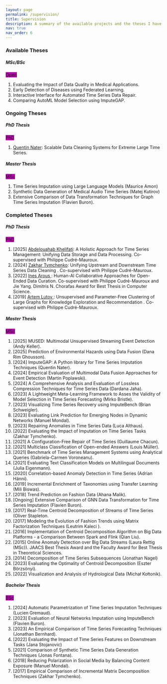 ```yaml
---
layout: page
permalink: /supervision/
title: Supervision
description: A summary of the available projects and the theses I have supervised or co-supervised.
nav: true
nav_order: 6
---
```



<h3 class="mt-4">Available Theses</h3>

<div class="card mt-3">
  <div class="p-3">
    <div class="row">
      <div class="col-sm-10">
        <h5 class="font-weight-bold">MSc/BSc</h5>
      </div>
      <div class="col-sm-2 text-left text-sm-right">
        <span class="badge font-weight-bold text-uppercase align-middle" style="background-color: #b509ac">
            Open
        </span>
      </div>
    </div>
    <ol class="card-text font-weight-light list-group list-group-flush">
      <li class="list-group-item">Evaluating the Impact of Data Quality in Medical Applications.</li>
      <li class="list-group-item">Early Detection of Diseases using Federated Learning.</li>
      <li class="list-group-item">Interactive Interface for Automated Time Series Data Repair.</li>
      <li class="list-group-item">Comparing AutoML Model Selection using ImputeGAP.</li>
    </ol>
  </div>
</div>


<h3 class="mt-4">Ongoing Theses</h3>

<div class="card mt-3">
  <div class="p-3">
    <div class="row">
      <div class="col-sm-10">
        <h5 class="font-weight-bold">PhD Thesis</h5>
      </div>
      <div class="col-sm-2 text-left text-sm-right">
        <span class="badge font-weight-bold text-uppercase align-middle" style="background-color: #b509ac">
            PhD
        </span>
      </div>
    </div>
    <ol class="card-text font-weight-light list-group list-group-flush">
      <li class="list-group-item"><a href="https://exascale.info/members/quentin-nater/">Quentin Nater</a>: Scalable Data Cleaning Systems for Extreme Large Time Series.</li>
    </ol>
  </div>
</div>

<div class="card mt-3">
  <div class="p-3">
    <div class="row">
      <div class="col-sm-10">
        <h5 class="font-weight-bold">Master Thesis</h5>
      </div>
      <div class="col-sm-2 text-left text-sm-right">
        <span class="badge font-weight-bold text-uppercase align-middle" style="background-color: #b509ac">
            MSc
        </span>
      </div>
    </div>
    <ol class="card-text font-weight-light list-group list-group-flush">
      <li class="list-group-item"> Time Series Imputation using Large Language Models (Maurice Amon)</li>
      <li class="list-group-item"> Synthetic Data Generation of Medical Audio Time Series (Matej Kutirov)</li>
      <li class="list-group-item"> Extensive Comparison of Data Transformation Techniques for Graph Time Series Imputation (Flavien Buron).</li>
    </ol>
  </div>
</div>



<h3 class="mt-4">Completed Theses</h3>

<div class="card mt-3">
  <div class="p-3">
    <div class="row">
      <div class="col-sm-10">
        <h5 class="font-weight-bold">PhD Thesis</h5>
      </div>
      <div class="col-sm-2 text-left text-sm-right">
        <span class="badge font-weight-bold text-uppercase align-middle" style="background-color: #b509ac">
            PhD
        </span>
      </div>
    </div>
    <ol class="card-text font-weight-light list-group list-group-flush">
      <li class="list-group-item">[2025] <a href="https://exascale.info/members/abdelouahab-khelifati/">Abdelouahab Khelifati</a>: A Holistic Approach for Time Series Management: Unifying Data Storage and Data Processing. Co-supervised with Philippe Cudré-Mauroux.</li>
      <li class="list-group-item">[2024] <a href="https://exascale.info/members/zakhar-tymchenko/">Zakhar Tymchenko</a>: Unifying Upstream and Downstream Time Series Data Cleaning . Co-supervised with Philippe Cudré-Mauroux.</li>
      <li class="list-group-item">[2022] <a href="https://inesarous.github.io"> Ines Arous </a>: Human-AI Collaborative Approaches for Open-Ended Data Curation. Co-supervised with Philippe Cudré-Mauroux and Jie Yang. Dimitris N. Chorafas Award for Best Thesis in Computer Science.</li>
      <li class="list-group-item">[2019] <a href="https://exascale.info/members/artem-lutov">Artem Lutov </a>: Unsupervised and Parameter-Free Clustering of Large Graphs for Knowledge Exploration and Recommendation . Co-supervised with Philippe Cudré-Mauroux.</li>
    </ol>
  </div>
</div>

<div class="card mt-3">
  <div class="p-3">
    <div class="row">
      <div class="col-sm-10">
        <h5 class="font-weight-bold">Master Thesis</h5>
      </div>
      <div class="col-sm-2 text-left text-sm-right">
        <span class="badge font-weight-bold text-uppercase align-middle" style="background-color: #b509ac">
            MSc
        </span>
      </div>
    </div>
    <ol class="card-text font-weight-light list-group list-group-flush">
      <li class="list-group-item"> [2025] MUSED: Multimodal Unsupervised Streaming Event Detection (Andy Keller).</li>
      <li class="list-group-item"> [2025] Prediction of Environmental Hazards using Data Fusion (Dana Rim Ghousson).</li>
      <li class="list-group-item"> [2024] ImputeGAP: A Python library for Time Series Imputation Techniques (Quentin Nater).</li>
      <li class="list-group-item"> [2024] Empirical Evaluation of Multimodal Data Fusion Approaches for Event Detection (Martin Poplawski).</li>
      <li class="list-group-item"> [2024] A Comprehensive Analysis and Evaluation of Lossless Compression Techniques for Time Series Data (Dardana Jaha).</li>
      <li class="list-group-item"> [2023] A Lightweight Meta-Learning Framework to Asses the Validity of Model Selection in Time Series Forecasting (Mirko Bristle).</li>
      <li class="list-group-item"> [2023] Visualizing Time Series Recovery using ImputeBench (Brian Schweigler).</li>
      <li class="list-group-item"> [2023] Evaluating Link Prediction for Emerging Nodes in Dynamic Networks (Manuel Mondal).</li>
      <li class="list-group-item"> [2023] Repairing Anomalies in Time Series Data (Luca Althaus).</li>
      <li class="list-group-item"> [2022] Evaluating the Impact of Imputation on Time Series Tasks (Zakhar Tymchenko).</li>
      <li class="list-group-item"> [2021] A Configuration-Free Repair of Time Series (Guillaume Chacun).</li>
      <li class="list-group-item"> [2021] Multiclass Classification of Open-ended Answers (Louis Müller).</li>
      <li class="list-group-item"> [2021] Benchmark of Time Series Management Systems using Analytical Queries (Gabriela-Carmen Voroneanu).</li>
      <li class="list-group-item"> [2021] Evaluating Text Classification Models on Multilingual Documents (Julia Eigenmann).</li>
      <li class="list-group-item"> [2020] Correlation-based Anomaly Detection in Time Series (Adrian Hänni).</li>
      <li class="list-group-item"> [2019] Incremental Enrichment of Taxonomies using Transfer Learning (Mili Biswas).</li>
      <li class="list-group-item"> [2018] Trend Prediction on Fashion Data (Ahana Malik).</li>
      <li class="list-group-item"> [Ongoing] Extensive Comparison of GNN Data Transformation for Time Series Imputation (Flavien Buron).</li>
      <li class="list-group-item"> [2017] Real-Time Centroid Decomposition of Streams of Time Series (Oliver Stapleton.</li>
      <li class="list-group-item"> [2017] Modeling the Evolution of Fashion Trends using Matrix Factorization Techniques (Leutrim Kaleci ).</li>
      <li class="list-group-item"> [2016] Implementation of Centroid Decomposition Algorithm on Big Data Platforms - a Comparison Between Spark and Flink (Qian Liu).</li>
      <li class="list-group-item"> [2015] Online Anomaly Detection over Big Data Streams (Laura Rettig (MSc)). JAACS Best Thesis Award and the Faculty Award for Best Thesis in Theoretical Sciences.</li>
      <li class="list-group-item">[2014] Decomposition of Time Series Subsequences (Jonathan Nagel)</li>
      <li class="list-group-item">[2023] Evaluating the Optimality of Centroid Decomposition (Eszter Börzsönyi).</li>
      <li class="list-group-item">[2022] Visualization and Analysis of Hydrological Data (Michał Kołtonik).</li>
    </ol>
  </div>
</div>

<div class="card mt-3">
  <div class="p-3">
    <div class="row">
      <div class="col-sm-10">
        <h5 class="font-weight-bold">Bachelor Thesis</h5>
      </div>
      <div class="col-sm-2 text-left text-sm-right">
        <span class="badge font-weight-bold text-uppercase align-middle" style="background-color: #b509ac">
            BSc
        </span>
      </div>
    </div>
    <ol class="card-text font-weight-light list-group list-group-flush">
      <li class="list-group-item">[2024] Automatic Parametrization of Time Series Imputation Techniques (Lucien Gremaud).</li>
      <li class="list-group-item">[2023] Evaluation of Neural Networks Imputation using ImputeBench (Flavien Buron).</li>
      <li class="list-group-item">[2023] An Empirical Comparison of Time Series Forecasting Techniques (Jonathan Bernhard).</li>
      <li class="list-group-item">[2022] Evaluating the Impact of Time Series Features on Downstream Tasks (Jana Stojanovic)</li>
      <li class="list-group-item">[2021] Comparison of Synthetic Time Series Data Generation Techniques (Jonas Fontana).</li>
      <li class="list-group-item">[2018] Reducing Polarization in Social Media by Balancing Content Exposure (Manuel Mondal).</li>
      <li class="list-group-item">[2017] Empirical Comparison of Incremental Matrix Decomposition Techniques (Zakhar Tymchenko).</li>
    </ol>
  </div>
</div>

